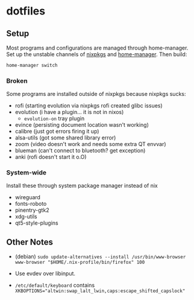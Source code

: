 # dotfiles

## Setup

Most programs and configurations are managed through home-manager. Set up the
unstable channels of [nixpkgs](https://nixos.org/download.html) and
[home-manager](https://github.com/nix-community/home-manager). Then build:

```bash
home-manager switch
```

### Broken

Some programs are installed outside of nixpkgs because nixpkgs sucks:

- rofi (starting evolution via nixpkgs rofi created glibc issues)
- evolution (i have a plugin... it is not in nixos)
  - `evolution-on` tray plugin
- evince (persisting document location wasn't working)
- calibre (just got errors firing it up)
- alsa-utils (got some shared library error)
- zoom (video doesn't work and needs some extra QT envvar)
- blueman (can't connect to bluetooth? get exception)
- anki (rofi doesn't start it o.O)

### System-wide

Install these through system package manager instead of nix

- wireguard
- fonts-roboto
- pinentry-gtk2
- xdg-utils
- qt5-style-plugins

## Other Notes

- (debian) `sudo update-alternatives --install /usr/bin/www-browser www-browser "$HOME/.nix-profile/bin/firefox" 100`

- Use evdev over libinput.
- `/etc/default/keyboard` contains `XKBOPTIONS="altwin:swap_lalt_lwin,caps:escape_shifted_capslock"`
